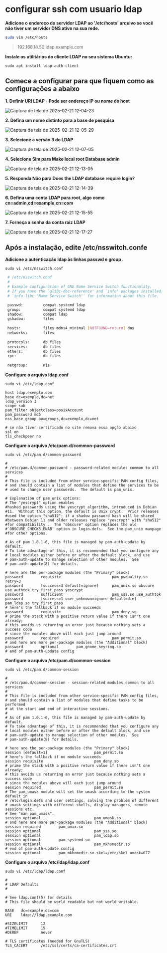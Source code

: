 # configurar ssh com usuario ldap

**Adicione o endereço do servidor LDAP ao '/etc/hosts' arquivo se você não tiver um servidor DNS ativo na sua rede.**

```bash
sudo vim /etc/hosts
```
> 192.168.18.50 ldap.example.com

**Instale os utilitários do cliente LDAP no seu sistema Ubuntu:**

```
sudo apt install ldap-auth-client
```

## **Comece a configurar para que fiquem como as configurações a abaixo**

**1. Definir URI LDAP - Pode ser endereço IP ou nome do host**

![Captura de tela de 2025-02-21 12-04-23](https://github.com/user-attachments/assets/29647042-532c-4244-86ff-28d11a9f80cc)

**2. Defina um nome distinto para a base de pesquisa**

![Captura de tela de 2025-02-21 12-05-29](https://github.com/user-attachments/assets/1cf921a1-4745-4c28-aaf1-18211ca27b75)

**3. Selecione a versão  3 do LDAP**

![Captura de tela de 2025-02-21 12-07-05](https://github.com/user-attachments/assets/33d4d968-7c91-4ea2-9fa0-76195654a689)

**4. Selecione  Sim  para Make local root Database admin**

![Captura de tela de 2025-02-21 12-13-05](https://github.com/user-attachments/assets/0e4be4ca-042b-46c0-ba6b-f389a6db4fbf)

**5. Responda  Não  para Does the LDAP database require login?**

![Captura de tela de 2025-02-21 12-14-39](https://github.com/user-attachments/assets/c631e84d-3591-412b-8601-271808e11ce4)

**6. Defina uma conta LDAP para root, algo como cn=admin,cd=example,cn=com**

![Captura de tela de 2025-02-21 12-15-55](https://github.com/user-attachments/assets/babe4eef-bea0-4516-a332-ec17c7859c25)

**7. Forneça a senha da conta raiz LDAP**

![Captura de tela de 2025-02-21 12-17-27](https://github.com/user-attachments/assets/d12d31bd-f504-4245-b4ac-033380a4d757)

## Após a instalação, edite  /etc/nsswitch.confe 

**Adicione a autenticação ldap às  linhas passwd e  group .**

```
sudo vi /etc/nsswitch.conf
```

```bash
 # /etc/nsswitch.conf
 #
 # Example configuration of GNU Name Service Switch functionality.
 # If you have the `glibc-doc-reference' and `info' packages installed, try:
 # `info libc "Name Service Switch"' for information about this file.

 passwd:         compat systemd ldap
 group:          compat systemd ldap
 shadow:         compat ldap
 gshadow:        files
 
 hosts:          files mdns4_minimal [NOTFOUND=return] dns
 networks:       files
 
 protocols:      db files
 services:       db files
 ethers:         db files
 rpc:            db files
 
 netgroup:       nis
```
**Configure o arquivo ldap.conf**

```
sudo vi /etc/ldap.conf
```

```
host ldap.exemplo.com
base dc=exemplo,dc=net
ldap_version 3
scope sub
pam_filter objectclass=posixAccount
pam_password md5
nss_base_group ou=groups,dc=exemplo,dc=net

# se não tiver certificado no site remova essa opção abaixo
ssl on
tls_checkpeer no
```

**Configure o arquivo /etc/pam.d/common-password**

```
sudo vi /etc/pam.d/common-password
```

```
#
# /etc/pam.d/common-password - password-related modules common to all services
#
# This file is included from other service-specific PAM config files,
# and should contain a list of modules that define the services to be
# used to change user passwords.  The default is pam_unix.

# Explanation of pam_unix options:
# The "yescrypt" option enables
#hashed passwords using the yescrypt algorithm, introduced in Debian
#11.  Without this option, the default is Unix crypt.  Prior releases
#used the option "sha512"; if a shadow password hash will be shared
#between Debian 11 and older releases replace "yescrypt" with "sha512"
#for compatibility .  The "obscure" option replaces the old
#`OBSCURE_CHECKS_ENAB' option in login.defs.  See the pam_unix manpage
#for other options.

# As of pam 1.0.1-6, this file is managed by pam-auth-update by default.
# To take advantage of this, it is recommended that you configure any
# local modules either before or after the default block, and use
# pam-auth-update to manage selection of other modules.  See
# pam-auth-update(8) for details.

# here are the per-package modules (the "Primary" block)
password        requisite                       pam_pwquality.so retry=3
password        [success=3 default=ignore]      pam_unix.so obscure use_authtok try_first_pass yescrypt
password        sufficient                      pam_sss.so use_authtok
password        [success=1 user_unknown=ignore default=die]     pam_ldap.so try_first_pass
# here's the fallback if no module succeeds
password        requisite                       pam_deny.so
# prime the stack with a positive return value if there isn't one already;
# this avoids us returning an error just because nothing sets a success code
# since the modules above will each just jump around
password        required                        pam_permit.so
# and here are more per-package modules (the "Additional" block)
password        optional        pam_gnome_keyring.so
# end of pam-auth-update config
```

**Configure o arquivo /etc/pam.d/common-session**

```
sudo vi /etc/pam.d/common-session
```

```
#
# /etc/pam.d/common-session - session-related modules common to all services
#
# This file is included from other service-specific PAM config files,
# and should contain a list of modules that define tasks to be performed
# at the start and end of interactive sessions.
#
# As of pam 1.0.1-6, this file is managed by pam-auth-update by default.
# To take advantage of this, it is recommended that you configure any
# local modules either before or after the default block, and use
# pam-auth-update to manage selection of other modules.  See
# pam-auth-update(8) for details.

# here are the per-package modules (the "Primary" block)
session [default=1]                     pam_permit.so
# here's the fallback if no module succeeds
session requisite                       pam_deny.so
# prime the stack with a positive return value if there isn't one already;
# this avoids us returning an error just because nothing sets a success code
# since the modules above will each just jump around
session required                        pam_permit.so
# The pam_umask module will set the umask according to the system default in
# /etc/login.defs and user settings, solving the problem of different
# umask settings with different shells, display managers, remote sessions etc.
# See "man pam_umask".
session optional                        pam_umask.so
# and here are more per-package modules (the "Additional" block)
session required        pam_unix.so
session optional                        pam_sss.so
session optional                        pam_ldap.so
session optional        pam_systemd.so
session optional                        pam_mkhomedir.so
# end of pam-auth-update config
session optional        pam_mkhomedir.so skel=/etc/skel umask=077
```

**Configure o arquivo /etc/ldap/ldap.conf**

```
sudo vi /etc/ldap/ldap.conf
```

```
#
# LDAP Defaults
#

# See ldap.conf(5) for details
# This file should be world readable but not world writable.

BASE   dc=example,dc=com
URI    ldap://ldap.example.com 

#SIZELIMIT      12
#TIMELIMIT      15
#DEREF          never

# TLS certificates (needed for GnuTLS)
TLS_CACERT      /etc/ssl/certs/ca-certificates.crt
```
